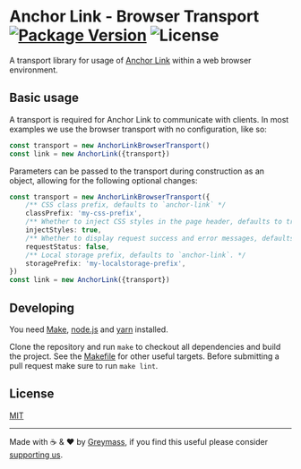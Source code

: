 # Anchor Link - Browser Transport [![Package Version](https://img.shields.io/npm/v/anchor-link-browser-transport.svg?style=flat-square)](https://www.npmjs.com/package/anchor-link-browser-transport) ![License](https://img.shields.io/npm/l/anchor-link-browser-transport.svg?style=flat-square)

A transport library for usage of [Anchor Link](https://github.com/greymass/anchor-link) within a web browser environment.

## Basic usage

A transport is required for Anchor Link to communicate with clients. In most examples we use the browser transport with no configuration, like so:

```ts
const transport = new AnchorLinkBrowserTransport()
const link = new AnchorLink({transport})
```

Parameters can be passed to the transport during construction as an object, allowing for the following optional changes:

```ts
const transport = new AnchorLinkBrowserTransport({
    /** CSS class prefix, defaults to `anchor-link` */
    classPrefix: 'my-css-prefix',
    /** Whether to inject CSS styles in the page header, defaults to true. */
    injectStyles: true,
    /** Whether to display request success and error messages, defaults to true */
    requestStatus: false,
    /** Local storage prefix, defaults to `anchor-link`. */
    storagePrefix: 'my-localstorage-prefix',
})
const link = new AnchorLink({transport})
```

## Developing

You need [Make](https://www.gnu.org/software/make/), [node.js](https://nodejs.org/en/) and [yarn](https://classic.yarnpkg.com/en/docs/install) installed.

Clone the repository and run `make` to checkout all dependencies and build the project. See the [Makefile](./Makefile) for other useful targets. Before submitting a pull request make sure to run `make lint`.

## License

[MIT](./LICENSE.md)

---

Made with ☕️ & ❤️ by [Greymass](https://greymass.com), if you find this useful please consider [supporting us](https://greymass.com/support-us).
